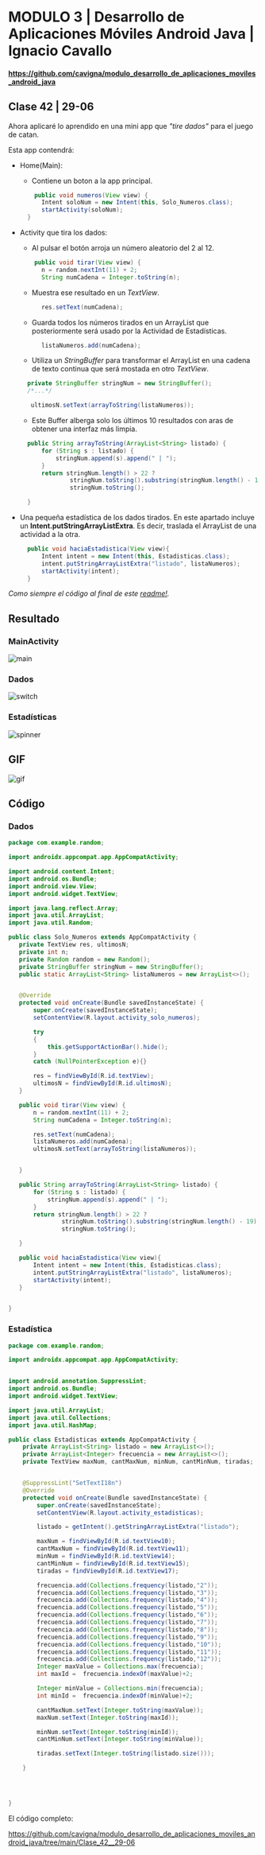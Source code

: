 # MODULO 3 | Desarrollo de Aplicaciones Móviles Android Java | Ignacio Cavallo



#### https://github.com/cavigna/modulo_desarrollo_de_aplicaciones_moviles_android_java

## Clase 42 | 29-06


Ahora aplicaré lo aprendido en una mini app que *"tire dados"* para el juego de catan.

Esta app contendrá:
* Home(Main):
  * Contiene un boton a la app principal.

  ```java
      public void numeros(View view) {
        Intent soloNum = new Intent(this, Solo_Numeros.class);
        startActivity(soloNum);
    }
  ```

* Activity que tira los dados:
  * Al pulsar el botón arroja un número aleatorio del 2 al 12.

  ```java
      public void tirar(View view) {
        n = random.nextInt(11) + 2;
        String numCadena = Integer.toString(n);
    ```

  * Muestra ese resultado en un *TextView*.

  ```java
        res.setText(numCadena);
  ```

  * Guarda todos los números tirados en un ArrayList que posteriormente será usado por la Actividad de Estadísticas.

  ```java
        listaNumeros.add(numCadena);
  ```

  * Utiliza un *StringBuffer* para transformar el ArrayList en una cadena de texto continua que será mostada en otro *TextView*.

  ```java
    private StringBuffer stringNum = new StringBuffer();
    /*...*/

     ultimosN.setText(arrayToString(listaNumeros));
  ```

  * Este Buffer alberga solo los últimos 10 resultados con aras de obtener una interfaz más limpia.

  ```java
    public String arrayToString(ArrayList<String> listado) {
        for (String s : listado) {
            stringNum.append(s).append(" | ");
        }
        return stringNum.length() > 22 ?
                stringNum.toString().substring(stringNum.length() - 19) :
                stringNum.toString();

    }
  ```

* Una pequeña estadística de los dados tirados. En este apartado incluye  un **Intent.putStringArrayListExtra**.  Es decir, traslada el ArrayList de una actividad a la otra.  

  ```java
    public void haciaEstadistica(View view){
        Intent intent = new Intent(this, Estadisticas.class);
        intent.putStringArrayListExtra("listado", listaNumeros);
        startActivity(intent);
    }
    ```

*Como siempre el código al final de este [readme!](#código).*

## Resultado

### MainActivity 

![main](./imagenes/home.png)

### Dados 

![switch](./imagenes/dados.png)  
  
### Estadísticas 

![spinner](./imagenes/estadistica.png)

## GIF
![gif](./imagenes/video.gif)


## Código

### Dados

 ```java
package com.example.random;

import androidx.appcompat.app.AppCompatActivity;

import android.content.Intent;
import android.os.Bundle;
import android.view.View;
import android.widget.TextView;

import java.lang.reflect.Array;
import java.util.ArrayList;
import java.util.Random;

public class Solo_Numeros extends AppCompatActivity {
    private TextView res, ultimosN;
    private int n;
    private Random random = new Random();
    private StringBuffer stringNum = new StringBuffer();
    public static ArrayList<String> listaNumeros = new ArrayList<>();


    @Override
    protected void onCreate(Bundle savedInstanceState) {
        super.onCreate(savedInstanceState);
        setContentView(R.layout.activity_solo_numeros);

        try
        {
            this.getSupportActionBar().hide();
        }
        catch (NullPointerException e){}

        res = findViewById(R.id.textView);
        ultimosN = findViewById(R.id.ultimosN);
    }

    public void tirar(View view) {
        n = random.nextInt(11) + 2;
        String numCadena = Integer.toString(n);

        res.setText(numCadena);
        listaNumeros.add(numCadena);
        ultimosN.setText(arrayToString(listaNumeros));


    }

    public String arrayToString(ArrayList<String> listado) {
        for (String s : listado) {
            stringNum.append(s).append(" | ");
        }
        return stringNum.length() > 22 ?
                stringNum.toString().substring(stringNum.length() - 19) :
                stringNum.toString();

    }

    public void haciaEstadistica(View view){
        Intent intent = new Intent(this, Estadisticas.class);
        intent.putStringArrayListExtra("listado", listaNumeros);
        startActivity(intent);
    }


}


```

### Estadística

```java
package com.example.random;

import androidx.appcompat.app.AppCompatActivity;


import android.annotation.SuppressLint;
import android.os.Bundle;
import android.widget.TextView;

import java.util.ArrayList;
import java.util.Collections;
import java.util.HashMap;

public class Estadisticas extends AppCompatActivity {
    private ArrayList<String> listado = new ArrayList<>();
    private ArrayList<Integer> frecuencia = new ArrayList<>();
    private TextView maxNum, cantMaxNum, minNum, cantMinNum, tiradas;


    @SuppressLint("SetTextI18n")
    @Override
    protected void onCreate(Bundle savedInstanceState) {
        super.onCreate(savedInstanceState);
        setContentView(R.layout.activity_estadisticas);

        listado = getIntent().getStringArrayListExtra("listado");

        maxNum = findViewById(R.id.textView10);
        cantMaxNum = findViewById(R.id.textView11);
        minNum = findViewById(R.id.textView14);
        cantMinNum = findViewById(R.id.textView15);
        tiradas = findViewById(R.id.textView17);

        frecuencia.add(Collections.frequency(listado,"2"));
        frecuencia.add(Collections.frequency(listado,"3"));
        frecuencia.add(Collections.frequency(listado,"4"));
        frecuencia.add(Collections.frequency(listado,"5"));
        frecuencia.add(Collections.frequency(listado,"6"));
        frecuencia.add(Collections.frequency(listado,"7"));
        frecuencia.add(Collections.frequency(listado,"8"));
        frecuencia.add(Collections.frequency(listado,"9"));
        frecuencia.add(Collections.frequency(listado,"10"));
        frecuencia.add(Collections.frequency(listado,"11"));
        frecuencia.add(Collections.frequency(listado,"12"));
        Integer maxValue = Collections.max(frecuencia);
        int maxId =  frecuencia.indexOf(maxValue)+2;

        Integer minValue = Collections.min(frecuencia);
        int minId =  frecuencia.indexOf(minValue)+2;

        cantMaxNum.setText(Integer.toString(maxValue));
        maxNum.setText(Integer.toString(maxId));

        minNum.setText(Integer.toString(minId));
        cantMinNum.setText(Integer.toString(minValue));

        tiradas.setText(Integer.toString(listado.size()));

    }




}


```



El código  completo:  

https://github.com/cavigna/modulo_desarrollo_de_aplicaciones_moviles_android_java/tree/main/Clase_42__29-06